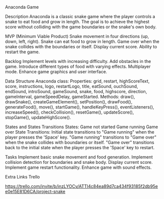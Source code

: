 Anaconda Game

Description
Anaconda is a classic snake game where the player controls a snake to eat food and grow in length. The goal is to achieve the highest score without colliding with the game boundaries or the snake's own body.

MVP (Minimum Viable Product)
Snake movement in four directions (up, down, left, right).
Snake can eat food to grow in length.
Game over when the snake collides with the boundaries or itself.
Display current score.
Ability to restart the game.

Backlog
Implement levels with increasing difficulty.
Add obstacles in the game.
Introduce different types of food with varying effects.
Multiplayer mode.
Enhance game graphics and user interface.

Data Structure
Anaconda class:
Properties: grid, restart, highScoreText, score, instructions, logo, restartLogo, title, eatSound, ouchSound, endSound, introSound, gameSound, snake, food, highscore, direction, gameInterval, gameSpeedDelay, gameStarted.
Methods: draw(), drawSnake(), createGameElement(), setPosition(), drawFood(), generateFood(), move(), startGame(), handleKeyPress(), eventListeners(), increaseSpeed(), checkCollision(), resetGame(), updateScore(), stopGame(), updateHighScore().

States and States Transitions
States:
Game not started
Game running
Game over
State Transitions:
Initial state transitions to "Game running" when the player presses the 'Space' key.
"Game running" transitions to "Game over" when the snake collides with boundaries or itself.
"Game over" transitions back to the initial state when the player presses the 'Space' key to restart.

Tasks
Implement basic snake movement and food generation.
Implement collision detection for boundaries and snake body.
Display current score.
Implement game restart functionality.
Enhance game with sound effects.

Extra Links
Trello

https://trello.com/invite/b/inzLYOCv/ATTI4c84ea89d7ca434f93185f2db95ee0e15E81D6CA/project-snake
